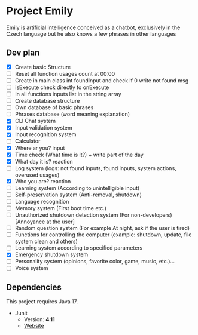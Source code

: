 # Project Emily

Emily is artificial intelligence conceived as a chatbot, exclusively in the Czech language but he also knows a few phrases in other languages

## Dev plan
- [X] Create basic Structure
- [ ] Reset all function usages count at 00:00
- [ ] Create in main class int foundInput and check if 0 write not found msg
- [ ] isExecute check directly to onExecute
- [ ] In all functions inputs list in the string array
- [ ] Create database structure
- [ ] Own database of basic phrases
- [ ] Phrases database (word meaning explanation) 
- [X] CLI Chat system
- [X] Input validation system
- [X] Input recognition system
- [ ] Calculator
- [X] Where ar you? input
- [X] Time check (What time is it?) + write part of the day
- [X] What day it is? reaction
- [ ] Log system (logs: not found inputs, found inputs, system actions, overused usages)
- [X] Who you are? reaction
- [ ] Learning system (According to unintelligible input)
- [ ] Self-preservation system (Anti-removal, shutdown)
- [ ] Language recognition
- [ ] Memory system (First boot time etc.)
- [ ] Unauthorized shutdown detection system (For non-developers) [Annoyance at the user]
- [ ] Random question system (For example At night, ask if the user is tired)
- [ ] Functions for controlling the computer (example: shutdown, update, file system clean and others)
- [ ] Learning system according to specified parameters
- [X] Emergency shutdown system
- [ ] Personality system (opinions, favorite color, game, music, etc.)...
- [ ] Voice system

## Dependencies
This project requires Java 17.
* Junit
	* Version: **4.11**
	* [Website](https://junit.org/junit5/)
